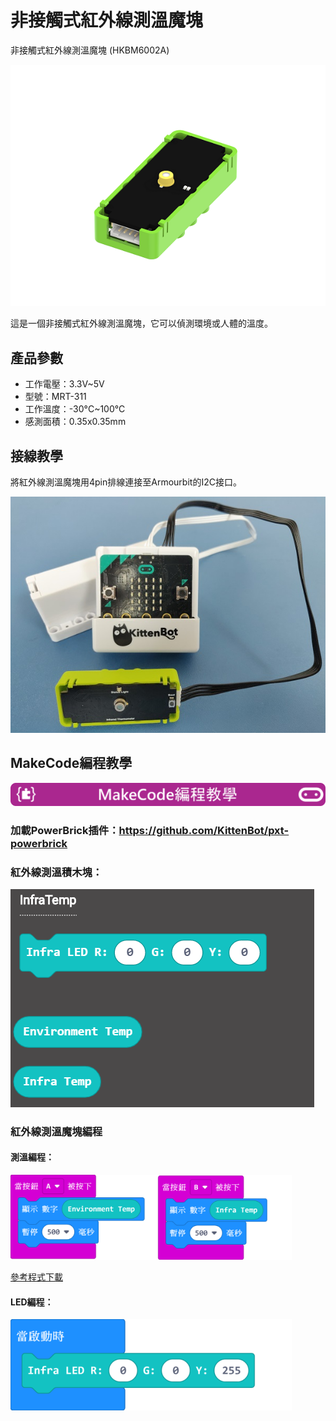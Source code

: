 # 非接觸式紅外線測溫魔塊

非接觸式紅外線測溫魔塊 (HKBM6002A)

![](../PWmodules/images/image--003.png)

這是一個非接觸式紅外線測溫魔塊，它可以偵測環境或人體的溫度。

## 產品參數

- 工作電壓：3.3V~5V
- 型號：MRT-311
- 工作溫度：-30°C~100°C
- 感測面積：0.35x0.35mm

## 接線教學

將紅外線測溫魔塊用4pin排線連接至Armourbit的I2C接口。

![](../PWmodules/images/infraCon.jpg)

## MakeCode編程教學

![](../PWmodules/images/mcbanner.png)

### 加載PowerBrick插件：https://github.com/KittenBot/pxt-powerbrick

### 紅外線測溫積木塊：

![](../PWmodules/images/infratempblocks.png)

### 紅外線測溫魔塊編程

#### 測溫編程：

![](../PWmodules/images/infratempcode.png)

[參考程式下載](https://bit.ly/ContactlessIRSampleHex)

#### LED編程：

![](../PWmodules/images/infraLEDcode.png)


